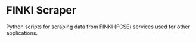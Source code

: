 # FINKI Scraper
Python scripts for scraping data from FINKI (FCSE) services used for other applications.
